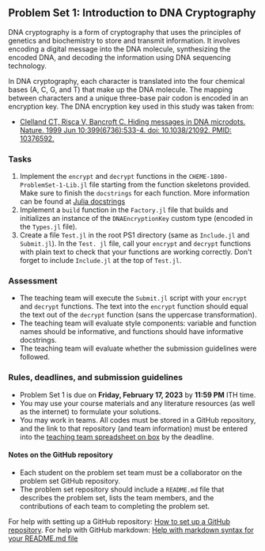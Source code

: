 ## Problem Set 1: Introduction to DNA Cryptography 
DNA cryptography is a form of cryptography that uses the principles of genetics and biochemistry to store and transmit information. It involves encoding a digital message into the DNA molecule, synthesizing the encoded DNA, and decoding the information using DNA sequencing technology. 

In DNA cryptography, each character is translated into the four chemical bases (A, C, G, and T) that make up the DNA molecule. The mapping between characters and a unique three-base pair codon is encoded in an encryption key. The DNA encryption key used in this study was taken from:

* [Clelland CT, Risca V, Bancroft C. Hiding messages in DNA microdots. Nature. 1999 Jun 10;399(6736):533-4. doi: 10.1038/21092. PMID: 10376592.](https://pubmed.ncbi.nlm.nih.gov/10376592/)

### Tasks
1. Implement the `encrypt` and `decrypt` functions in the `CHEME-1800-ProblemSet-1-Lib.jl` file starting from the function skeletons provided. Make sure to finish the `docstrings` for each function. More information can be found at [Julia docstrings](https://docs.julialang.org/en/v1/manual/documentation/#Writing-Documentation)
1. Implement a `build` function in the `Factory.jl` file that builds and initializes an instance of the `DNAEncryptionKey` custom type (encoded in the `Types.jl` file).
1. Create a file `Test.jl` in the root PS1 directory (same as `Include.jl` and `Submit.jl`). In the `Test. jl` file, call your `encrypt` and `decrypt` functions with plain text to check that your functions are working correctly. Don't forget to include `Include.jl` at the top of `Test.jl`. 

### Assessment
* The teaching team will execute the `Submit.jl` script with your `encrypt` and `decrypt` functions. The text into the `encrypt` function should equal the text out of the `decrypt` function (sans the uppercase transformation).
* The teaching team will evaluate style components: variable and function names should be informative, and functions should have informative docstrings. 
* The teaching team will evaluate whether the submission guidelines were followed.

### Rules, deadlines, and submission guidelines
* Problem Set 1 is due on __Friday, February 17, 2023__ by __11:59 PM__ ITH time. 
* You may use your course materials and any literature resources (as well as the internet) to formulate your solutions.
* You may work in teams. All codes must be stored in a GitHub repository, and the link to that repository (and team information) must be entered into the [teaching team spreadsheet on box](https://cornell.box.com/s/syi0tdjlrwc44tl5ecrejp6hw1lw3qbr) by the deadline. 

#### Notes on the GitHub repository
* Each student on the problem set team must be a collaborator on the problem set GitHub repository. 
* The problem set repository should include a `README.md` file that describes the problem set, lists the team members, and the contributions of each team to completing the problem set.


For help with setting up a GitHub repository: [How to set up a GitHub repository](https://docs.github.com/en/repositories/creating-and-managing-repositories/creating-a-new-repository). For help with GitHub markdown: [Help with markdown syntax for your README.md file](https://docs.github.com/en/get-started/writing-on-github/getting-started-with-writing-and-formatting-on-github/basic-writing-and-formatting-syntax)







